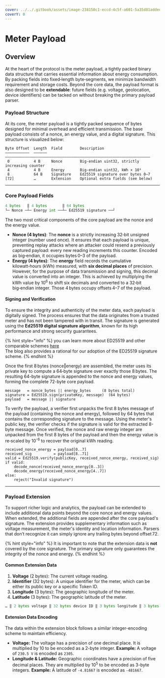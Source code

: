 ```yaml
---
cover: ../../.gitbook/assets/image-238150c1-eccd-4c5f-a601-5a35d81added.png
coverY: 0
---
```


# Meter Payload

## Overview

At the heart of the protocol is the meter payload, a tightly packed binary data structure that carries essential information about energy consumption. By packing fields into fixed‑length byte‑segments, we minimize bandwidth requirement and storage costs. Beyond the core data, the payload format is also designed to be **extendable**: future fields (e.g. voltage, geolocation, device identifiers) can be tacked on without breaking the primary payload parser.

### Payload Structure

At its core, the meter payload is a tightly packed sequence of bytes designed for minimal overhead and efficient transmission. The base payload consists of a nonce, an energy value, and a digital signature. This structure is visualized below:

```
Byte Offset  Length  Field        Description
–––––––––––  ––––––  ––––––––––––––––––––––––––––––––––––––––––––––––––––––––––––––––––
 0           4 B     Nonce        Big‑endian uint32, strictly increasing counter
 4           4 B     Energy       Big‑endian uint32, kWh × 10⁶
 8           64 B    Signature    Ed25519 signature over bytes 0–7
[72]         …       Extension    Optional extra fields (see below)
```

***

### Core Payload Fields

```python
4 bytes   ‖ 4 bytes       ‖ 64 bytes
└─ Nonce ─┴─ Energy int ──┴─ Ed25519 signature ──┘
```

The two most critical components of the core payload are the nonce and the energy value.

* **Nonce (4 bytes)**: The **nonce** is a strictly increasing 32‑bit unsigned integer (number used once). It ensures that each payload is unique, preventing replay attacks where an attacker could resend a previously captured payload: every new reading increments this counter. Encoded as big‑endian, it occupies bytes 0–3 of the payload.
* **Energy (4 bytes)**: The **energy** field records the cumulative kilowatt‑hours (kWh) measured, with **six decimal places** of precision. However, for the purpose of data transmission and signing, this decimal value is converted into an integer. This is achieved by multiplying the kWh value by 10<sup>6</sup> to shift six decimals and converted to a 32‑bit big‑endian integer. Those 4 bytes occupy offsets 4–7 of the payload.

#### Signing and Verification

To ensure the integrity and authenticity of the meter data, each payload is digitally signed. The process ensures that the data originates from a trusted meter and has not been tampered with in transit. The signature is generated using the **Ed25519 digital signature algorithm**, known for its high performance and strong security guarantees.

{% hint style="info" %}
you can learn more about ED25519 and other comparable schemes [here](https://soatok.blog/2022/05/19/guidance-for-choosing-an-elliptic-curve-signature-algorithm-in-2022/)\
The blog also provides a rational for our adoption of the ED25519 signature scheme.
{% endhint %}

Once the first 8 bytes (nonce‖energy) are assembled, the meter uses its private key to compute a 64‑byte signature over exactly those 8 bytes. The resulting 64-byte signature is appended to the nonce and energy values, forming the complete 72-byte core payload.

```
message   = nonce_bytes || energy_bytes     (8 bytes total)
signature = Ed25519.sign(privateKey, message)  (64 bytes)
payload   = message || signature
```

To verify the payload, a verifier first unpacks the first 8 bytes message of the payload (containing the nonce and energy), followed by 64 bytes that contains the corresponding signature to the message. Using the meter's public key, the verifier checks if the signature is valid for the extracted 8-byte message. Once verified, the nonce and raw energy integer are unpacked from the first 8 bytes of the payload and then the energy value is re‑scaled by 10<sup>-6</sup> to recover the original kWh reading.

```
received_nonce_energy = payload[0..7]
received_sig          = payload[8..71]
valid = Ed25519.verify(publicKey, received_nonce_energy, received_sig)
if valid:
    decode_nonce(received_nonce_energy[0..3])
    decode_energy(received_nonce_energy[4..7])
else:
    reject("Invalid signature")
```

***

### Payload Extension

To support richer logic and analytics, the payload can be extended to include additional data points beyond the core nonce and energy values. When extended, the additional fields are appended after the core payload's signature. The extension provides supplementary information such as voltage measurement, the meter's identity and location information. Parsers that don’t recognize it can simply ignore any trailing bytes beyond offset 72.&#x20;

{% hint style="info" %}
It is important to note that the extension data is **not** covered by the core signature. The primary signature only guarantees the integrity of the nonce and energy.&#x20;
{% endhint %}

#### Common Extension Data

1. **Voltage** (2 bytes): The current voltage reading.
2. **Identifier** (32 bytes): A unique identifier for the meter, which can be either its public key or a specific Token ID.
3. **Longitude** (3 bytes): The geographic longitude of the meter.
4. **Latitude** (3 bytes): The geographic latitude of the meter.

```python
… ‖ 2 bytes voltage ‖ 32 bytes device ID ‖ 3 bytes longitude ‖ 3 bytes latitude
```

#### Extension Data Encoding

The data within the extension block follows a similar integer-encoding scheme to maintain efficiency.

* **Voltage:** The voltage has a precision of one decimal place. It is multiplied by 10 to be encoded as a 2-byte integer. **Example:** A voltage of `230.5 V` is encoded as `2305`.
* **Longitude & Latitude:** Geographic coordinates have a precision of five decimal places. They are multiplied by 10<sup>5</sup> to be encoded as 3-byte integers. **Example:** A latitude of `-4.81667` is encoded as `-481667`.
